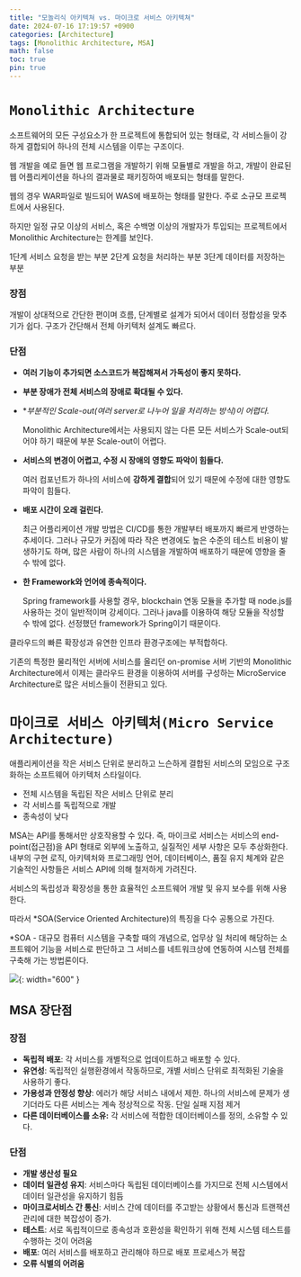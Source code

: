 ```yaml
---
title: "모놀리식 아키텍쳐 vs. 마이크로 서비스 아키텍쳐"
date: 2024-07-16 17:19:57 +0900
categories: [Architecture]
tags: [Monolithic Architecture, MSA]
math: false
toc: true
pin: true
---
```


# `Monolithic Architecture`

소프트웨어의 모든 구성요소가 한 프로젝트에 통합되어 있는 형태로, 각 서비스들이 강하게 결합되어 하나의 전체 시스템을 이루는 구조이다.

웹 개발을 예로 들면 웹 프로그램을 개발하기 위해 모듈별로 개발을 하고, 개발이 완료된 웹 어플리케이션을 하나의 결과물로 패키징하여 배포되는 형태를 말한다.

웹의 경우 WAR파일로 빌드되어 WAS에 배포하는 형태를 말한다. 주로 소규모 프로젝트에서 사용된다.

하지만 일정 규모 이상의 서비스, 혹은 수백명 이상의 개발자가 투입되는 프로젝트에서 Monolithic Architecture는 한계를 보인다.

1단계 서비스 요청을 받는 부분
2단계 요청을 처리하는 부분
3단계 데이터를 저장하는 부분

### 장점

개발이 상대적으로 간단한 편이며 흐름, 단계별로 설계가 되어서 데이터 정합성을 맞추기가 쉽다. 구조가 간단해서 전체 아키텍처 설계도 빠르다.

### 단점

- **여러 기능이 추가되면 소스코드가 복잡해져서 가독성이 좋지 못하다.**
- **부분 장애가 전체 서비스의 장애로 확대될 수 있다.**
- **부분적인 *Scale-out(여러 server로 나누어 일을 처리하는 방식)이 어렵다.**
    
    Monolithic Architecture에서는 사용되지 않는 다른 모든 서비스가 Scale-out되어야 하기 때문에 부분 Scale-out이 어렵다.
    
- **서비스의 변경이 어렵고, 수정 시 장애의 영향도 파악이 힘들다.**
    
    여러 컴포넌트가 하나의 서비스에 **강하게 결합**되어 있기 때문에 수정에 대한 영향도 파악이 힘들다.
    
- **배포 시간이 오래 걸린다.**
    
    최근 어플리케이션 개발 방법은 CI/CD를 통한 개발부터 배포까지 빠르게 반영하는 추세이다. 그러나 규모가 커짐에 따라 작은 변경에도 높은 수준의 테스트 비용이 발생하기도 하며, 많은 사람이 하나의 시스템을 개발하여 배포하기 때문에 영향을 줄 수 밖에 없다.
    
- **한 Framework와 언어에 종속적이다.**
    
    Spring framework를 사용할 경우, blockchain 연동 모듈을 추가할 때 node.js를 사용하는 것이 일반적이며 강세이다. 그러나 java를 이용하여 해당 모듈을 작성할 수 밖에 없다. 선정했던 framework가 Spring이기 때문이다.
    

클라우드의 빠른 확장성과 유연한 인프라 환경구조에는 부적합하다.

기존의 특정한 물리적인 서버에 서비스를 올리던 on-promise 서버 기반의 Monolithic Architecture에서 이제는 클라우드 환경을 이용하여 서버를 구성하는 MicroService Architecture로 많은 서비스들이 전환되고 있다.

# `마이크로 서비스 아키텍처(Micro Service Architecture)`

애플리케이션을 작은 서비스 단위로 분리하고 느슨하게 결합된 서비스의 모임으로 구조화하는 소프트웨어 아키텍처 스타일이다.

- 전체 시스템을 독립된 작은 서비스 단위로 분리
- 각 서비스를 독립적으로 개발
- 종속성이 낮다

MSA는 API를 통해서만 상호작용할 수 있다. 즉, 마이크로 서비스는 서비스의 end-point(접근점)을 API 형태로 외부에 노출하고, 실질적인 세부 사항은 모두 추상화한다. 내부의 구현 로직, 아키텍처와 프로그래밍 언어, 데이터베이스, 품질 유지 체계와 같은 기술적인 사항들은 서비스 API에 의해 철저하게 가려진다.

서비스의 독립성과 확장성을 통한 효율적인 소프트웨어 개발 및 유지 보수를 위해 사용한다.

따라서 *SOA(Service Oriented Architecture)의 특징을 다수 공통으로 가진다.

*SOA - 대규모 컴퓨터 시스템을 구축할 때의 개념으로, 업무상 일 처리에 해당하는 소프트웨어 기능을 서비스로 판단하고 그 서비스를 네트워크상에 연동하여 시스템 전체를 구축해 가는 방법론이다.

![](https://velog.velcdn.com/images/rachaen/post/bb6208d5-e690-48f6-8a8b-b69b9b04558a/image.png){: width="600" }

## MSA 장단점

### 장점

- **독립적 배포**: 각 서비스를 개별적으로 업데이트하고 배포할 수 있다.
- **유연성**: 독립적인 실행환경에서 작동하므로, 개별 서비스 단위로 최적화된 기술을 사용하기 좋다.
- **가용성과 안정성 향상**: 에러가 해당 서비스 내에서 제한. 하나의 서비스에 문제가 생기더라도 다른 서비스는 계속 정상적으로 작동. 단일 실패 지점 제거
- **다른 데이터베이스를 소유:** 각 서비스에 적합한 데이터베이스를 정의, 소유할 수 있다.

### 단점

- **개발 생산성 필요**
- **데이터 일관성 유지**: 서비스마다 독립된 데이터베이스를 가지므로 전체 시스템에서 데이터 일관성을 유지하기 힘듬
- **마이크로서비스 간 통신**: 서비스 간에 데이터를 주고받는 상황에서 통신과 트랜잭션 관리에 대한 복잡성이 증가.
- **테스트**: 서로 독립적이므로 종속성과 호환성을 확인하기 위해 전체 시스템 테스트를 수행하는 것이 어려움
- **배포**: 여러 서비스를 배포하고 관리해야 하므로 배포 프로세스가 복잡
- **오류 식별의 어려움**